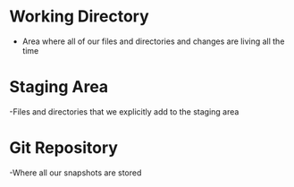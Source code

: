# Working Directory
- Area where all of our files and directories and changes are living all the time



# Staging Area
-Files and directories that we explicitly add to the staging area


# Git Repository
-Where all our snapshots are stored